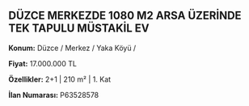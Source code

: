 ## DÜZCE MERKEZDE 1080 M2 ARSA ÜZERİNDE TEK TAPULU MÜSTAKİL EV

**Konum:** Düzce / Merkez / Yaka Köyü /

**Fiyat:** 17.000.000 TL

**Özellikler:** 2+1 | 210 m² | 1. Kat

**İlan Numarası:** P63528578
